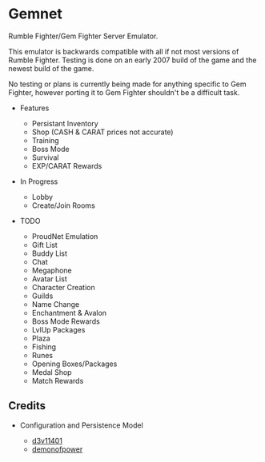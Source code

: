 # Gemnet
Rumble Fighter/Gem Fighter Server Emulator.

This emulator is backwards compatible with all if not most versions of Rumble Fighter.
Testing is done on an early 2007 build of the game and the newest build of the game.

No testing or plans is currently being made for anything specific to Gem Fighter, however porting it to Gem Fighter shouldn't be a difficult task.

- Features
    * Persistant Inventory
    * Shop (CASH & CARAT prices not accurate)
    * Training
    * Boss Mode
    * Survival
    * EXP/CARAT Rewards


- In Progress
    * Lobby
    * Create/Join Rooms


- TODO
    * ProudNet Emulation
    * Gift List
    * Buddy List
    * Chat
    * Megaphone
    * Avatar List
    * Character Creation
    * Guilds
    * Name Change
    * Enchantment & Avalon
    * Boss Mode Rewards
    * LvlUp Packages
    * Plaza
    * Fishing
    * Runes
    * Opening Boxes/Packages
    * Medal Shop
    * Match Rewards
## Credits
  - Configuration and Persistence Model
    
    * [d3v11401](https://github.com/d3v1l401)
    * [demonofpower](https://github.com/demonofpower)

